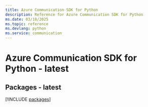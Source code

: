 ```yaml
---
title: Azure Communication SDK for Python
description: Reference for Azure Communication SDK for Python
ms.date: 03/18/2025
ms.topic: reference
ms.devlang: python
ms.service: communication
---
```

# Azure Communication SDK for Python - latest
## Packages - latest
[!INCLUDE [packages](communication-index.md)]